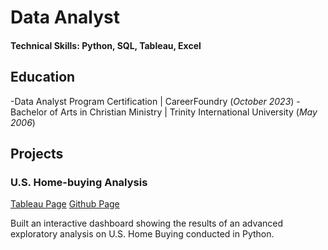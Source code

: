 # Data Analyst

#### Technical Skills:  Python, SQL, Tableau, Excel

## Education
-Data Analyst Program Certification | CareerFoundry (_October 2023_)
-Bachelor of Arts in Christian Ministry | Trinity International University (_May 2006_)

## Projects
### U.S. Home-buying Analysis
[Tableau Page](https://public.tableau.com/app/profile/petrona.alexander/viz/HomeBuyingAnalysis/U_S_HomebuyingAnalysis)
[Github Page](https://github.com/petronaalexander/Python_code_Mortgage_Loans_Analysis.git)

Built an interactive dashboard showing the results of an advanced exploratory analysis on U.S. Home Buying conducted in Python.

